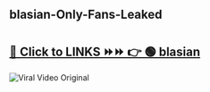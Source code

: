 
 ## blasian-Only-Fans-Leaked

# <h2><a href="https://clipsfans.com/blasian&ref=git">🔗 Click to LINKS ⏩⏩ 👉 🟢 blasian </a></h2>

<a href="https://clipsfans.com/blasian&ref=git" rel="nofollow" data-target="animated-image.originalLink"><img src="https://i.ibb.co.com/xMMVF88/686577567.gif" alt="Viral Video Original" style="max-width: 100%; display: inline-block;" data-target="animated-image.originalImage"></a>
